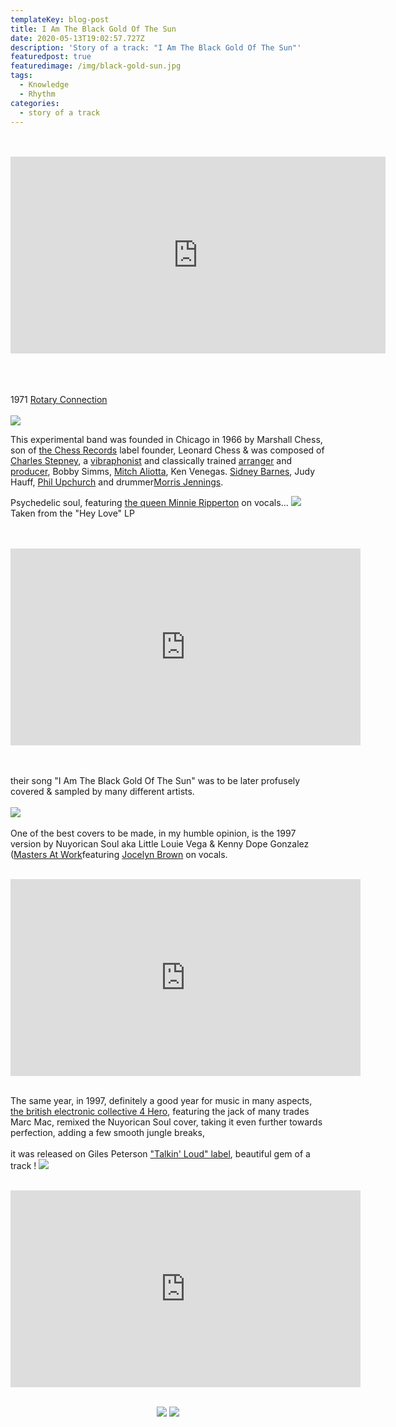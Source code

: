 ```yaml
---
templateKey: blog-post
title: I Am The Black Gold Of The Sun
date: 2020-05-13T19:02:57.727Z
description: 'Story of a track: "I Am The Black Gold Of The Sun"'
featuredpost: true
featuredimage: /img/black-gold-sun.jpg
tags:
  - Knowledge
  - Rhythm
categories:
  - story of a track
---
```


<br>
<br>
<iframe width="600" height="315" src="https://www.youtube.com/embed/SsY_rRFncGU" frameborder="0" allow="accelerometer; autoplay; encrypted-media; gyroscope; picture-in-picture" allowfullscreen></iframe>
<br>
<br>
<br>
<br>

1971 [Rotary Connection](https://en.wikipedia.org/wiki/Rotary_Connection)   
<br>
![](/img/black-gold-2-rotary-connection.jpg) 


This experimental band was founded in Chicago in 1966 by Marshall Chess, son of [the Chess Records](https://en.wikipedia.org/wiki/Chess_Records) label founder, Leonard Chess & was composed of [Charles Stepney](https://en.wikipedia.org/wiki/Charles_Stepney), a [vibraphonist](https://en.wikipedia.org/wiki/Vibraphonist) and classically trained [arranger](https://en.wikipedia.org/wiki/Arranger "Arranger") and [producer](https://en.wikipedia.org/wiki/Record_producer "Record producer"), ​Bobby Simms, [Mitch Aliotta](https://en.wikipedia.org/wiki/Mitch_Aliotta "Mitch Aliotta"), Ken Venegas. [Sidney Barnes](https://en.wikipedia.org/w/index.php?title=Sidney_Alexander_Barnes&action=edit&redlink=1 "Sidney Alexander Barnes (page does not exist)"), Judy Hauff, [Phil Upchurch](https://en.wikipedia.org/wiki/Phil_Upchurch "Phil Upchurch") and drummer[Morris Jennings](https://en.wikipedia.org/wiki/Morris_Jennings "Morris Jennings").   



Psychedelic soul, featuring [the queen Minnie Ripperton](https://en.wikipedia.org/wiki/Minnie_Riperton) on vocals...   ![](/img/black-gold-3-minnie-big.jpg)
<br>
Taken from the "Hey Love" LP <br>
<br>
<br>
<iframe width="560" height="315" src="https://www.youtube.com/embed/videoseries?list=PL8a8cutYP7fpw8EHWfAjm7rpnngUhtVuS" frameborder="0" allow="accelerometer; autoplay; encrypted-media; gyroscope; picture-in-picture" allowfullscreen></iframe>
<br>
<br>
<br>

their song "I Am The Black Gold Of The Sun" was to be later profusely covered & sampled by many different artists.
<br>
<br>
![](/img/black-gold-4-maw.png)
<br>
<br>
One of the best covers to be made, in my humble opinion, is the 1997 version by Nuyorican Soul aka Little Louie Vega & Kenny Dope Gonzalez ([Masters At Work](https://en.wikipedia.org/wiki/Masters_at_Work) ​featuring [Jocelyn Brown](https://en.wikipedia.org/wiki/Jocelyn_Brown) on vocals.
<br>
<br>
<iframe width="560" height="315" src="https://www.youtube.com/embed/Rwuy3go1-L8" frameborder="0" allow="accelerometer; autoplay; encrypted-media; gyroscope; picture-in-picture" allowfullscreen></iframe>
<br>
<br>

The same year, in 1997, definitely a good year for music in many aspects, [the british electronic collective 4 Hero](https://en.wikipedia.org/wiki/4hero), featuring the jack of many trades Marc Mac, remixed the Nuyorican Soul cover, taking it even further towards perfection, adding a few smooth jungle breaks,<br>
<br> 
it was released on Giles Peterson ["Talkin' Loud" label](https://en.wikipedia.org/wiki/Talkin%27_Loud), beautiful gem of a track !   ![](/img/black-gold-5.jpg)
<br>
<br>
<iframe width="560" height="315" src="https://www.youtube.com/embed/aYBT90PFmoM" frameborder="0" allow="accelerometer; autoplay; encrypted-media; gyroscope; picture-in-picture" allowfullscreen></iframe>
<br>
<br>
<div style="text-align:center; margin:10px" markdown="1">

![](/img/black-gold-7.jpg)   ![](/img/black-gold-6-marcmac.jpg)

</div>

